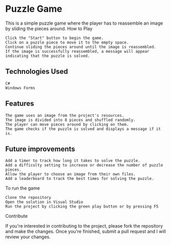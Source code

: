 # Puzzle Game

This is a simple puzzle game where the player has to reassemble an image by sliding the pieces around.
How to Play

    Click the "Start" button to begin the game.
    Click on a puzzle piece to move it to the empty space.
    Continue sliding the pieces around until the image is reassembled.
    If the image is successfully reassembled, a message will appear indicating that the puzzle is solved.

<h2>Technologies Used</h2>

    C#
    Windows Forms

<h2>Features</h2>

    The game uses an image from the project's resources.
    The image is divided into 8 pieces and shuffled randomly.
    The player can move pieces around by clicking on them.
    The game checks if the puzzle is solved and displays a message if it is.

<h2>Future improvements</h2>

    Add a timer to track how long it takes to solve the puzzle.
    Add a difficulty setting to increase or decrease the number of puzzle pieces.
    Allow the player to choose an image from their own files.
    Add a leaderboard to track the best times for solving the puzzle.

To run the game

    Clone the repository
    Open the solution in Visual Studio
    Run the project by clicking the green play button or by pressing F5

Contribute

If you're interested in contributing to the project, please fork the repository and make the changes. Once you're finished, submit a pull request and I will review your changes.
